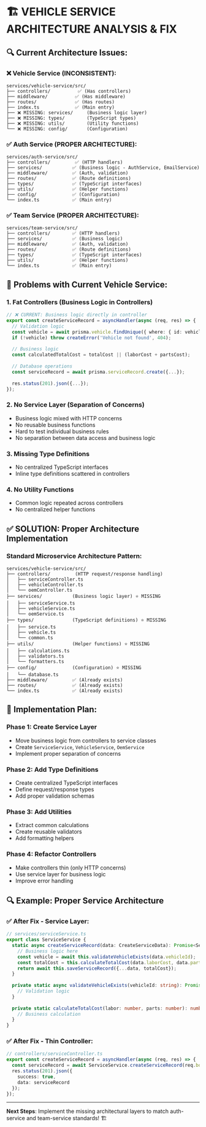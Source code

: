 # 🏗️ VEHICLE SERVICE ARCHITECTURE ANALYSIS & FIX

## 🔍 **Current Architecture Issues:**

### ❌ **Vehicle Service (INCONSISTENT):**
```
services/vehicle-service/src/
├── controllers/          ✅ (Has controllers)
├── middleware/          ✅ (Has middleware)  
├── routes/              ✅ (Has routes)
├── index.ts             ✅ (Main entry)
├── ❌ MISSING: services/     (Business logic layer)
├── ❌ MISSING: types/        (TypeScript types)
├── ❌ MISSING: utils/        (Utility functions)
└── ❌ MISSING: config/       (Configuration)
```

### ✅ **Auth Service (PROPER ARCHITECTURE):**
```
services/auth-service/src/
├── controllers/         ✅ (HTTP handlers)
├── services/           ✅ (Business logic - AuthService, EmailService)
├── middleware/         ✅ (Auth, validation)
├── routes/             ✅ (Route definitions)
├── types/              ✅ (TypeScript interfaces)
├── utils/              ✅ (Helper functions)
├── config/             ✅ (Configuration)
└── index.ts            ✅ (Main entry)
```

### ✅ **Team Service (PROPER ARCHITECTURE):**
```
services/team-service/src/
├── controllers/        ✅ (HTTP handlers)
├── services/           ✅ (Business logic)
├── middleware/         ✅ (Auth, validation)
├── routes/             ✅ (Route definitions)
├── types/              ✅ (TypeScript interfaces)
├── utils/              ✅ (Helper functions)
└── index.ts            ✅ (Main entry)
```

## 🚫 **Problems with Current Vehicle Service:**

### 1. **Fat Controllers** (Business Logic in Controllers)
```typescript
// ❌ CURRENT: Business logic directly in controller
export const createServiceRecord = asyncHandler(async (req, res) => {
  // Validation logic
  const vehicle = await prisma.vehicle.findUnique({ where: { id: vehicleId } });
  if (!vehicle) throw createError('Vehicle not found', 404);
  
  // Business logic
  const calculatedTotalCost = totalCost || (laborCost + partsCost);
  
  // Database operations
  const serviceRecord = await prisma.serviceRecord.create({...});
  
  res.status(201).json({...});
});
```

### 2. **No Service Layer** (Separation of Concerns)
- Business logic mixed with HTTP concerns
- No reusable business functions
- Hard to test individual business rules
- No separation between data access and business logic

### 3. **Missing Type Definitions**
- No centralized TypeScript interfaces
- Inline type definitions scattered in controllers

### 4. **No Utility Functions**
- Common logic repeated across controllers
- No centralized helper functions

## ✅ **SOLUTION: Proper Architecture Implementation**

### **Standard Microservice Architecture Pattern:**

```
services/vehicle-service/src/
├── controllers/         (HTTP request/response handling)
│   ├── serviceController.ts
│   ├── vehicleController.ts
│   └── oemController.ts
├── services/           (Business logic layer) ⭐ MISSING
│   ├── serviceService.ts
│   ├── vehicleService.ts
│   └── oemService.ts
├── types/              (TypeScript definitions) ⭐ MISSING
│   ├── service.ts
│   ├── vehicle.ts
│   └── common.ts
├── utils/              (Helper functions) ⭐ MISSING
│   ├── calculations.ts
│   ├── validators.ts
│   └── formatters.ts
├── config/             (Configuration) ⭐ MISSING
│   └── database.ts
├── middleware/         ✅ (Already exists)
├── routes/             ✅ (Already exists)
└── index.ts            ✅ (Already exists)
```

## 🎯 **Implementation Plan:**

### Phase 1: **Create Service Layer**
- Move business logic from controllers to service classes
- Create `ServiceService`, `VehicleService`, `OemService`
- Implement proper separation of concerns

### Phase 2: **Add Type Definitions**
- Create centralized TypeScript interfaces
- Define request/response types
- Add proper validation schemas

### Phase 3: **Add Utilities**
- Extract common calculations
- Create reusable validators
- Add formatting helpers

### Phase 4: **Refactor Controllers**
- Make controllers thin (only HTTP concerns)
- Use service layer for business logic
- Improve error handling

## 🔍 **Example: Proper Service Architecture**

### ✅ **After Fix - Service Layer:**
```typescript
// services/serviceService.ts
export class ServiceService {
  static async createServiceRecord(data: CreateServiceData): Promise<ServiceRecord> {
    // Business logic here
    const vehicle = await this.validateVehicleExists(data.vehicleId);
    const totalCost = this.calculateTotalCost(data.laborCost, data.partsCost);
    return await this.saveServiceRecord({...data, totalCost});
  }
  
  private static async validateVehicleExists(vehicleId: string): Promise<Vehicle> {
    // Validation logic
  }
  
  private static calculateTotalCost(labor: number, parts: number): number {
    // Business calculation
  }
}
```

### ✅ **After Fix - Thin Controller:**
```typescript
// controllers/serviceController.ts
export const createServiceRecord = asyncHandler(async (req, res) => {
  const serviceRecord = await ServiceService.createServiceRecord(req.body);
  res.status(201).json({
    success: true,
    data: serviceRecord
  });
});
```

---

**Next Steps**: Implement the missing architectural layers to match auth-service and team-service standards! 🏗️
